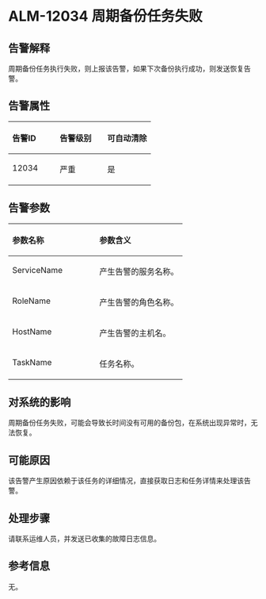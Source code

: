 # ALM-12034 周期备份任务失败<a name="ZH-CN_TOPIC_0093195037"></a>

## 告警解释<a name="zh-cn_topic_0035512808_section22940485114430"></a>

周期备份任务执行失败，则上报该告警，如果下次备份执行成功，则发送恢复告警。

## 告警属性<a name="zh-cn_topic_0035512808_section48912505114441"></a>

<a name="zh-cn_topic_0035512808_table3744443411447"></a>
<table><thead align="left"><tr id="zh-cn_topic_0035512808_row5205105711447"><th class="cellrowborder" valign="top" width="33.33333333333333%" id="mcps1.1.4.1.1"><p id="zh-cn_topic_0035512808_p5538612211447"><a name="zh-cn_topic_0035512808_p5538612211447"></a><a name="zh-cn_topic_0035512808_p5538612211447"></a><strong id="zh-cn_topic_0035512808_b2871305511447"><a name="zh-cn_topic_0035512808_b2871305511447"></a><a name="zh-cn_topic_0035512808_b2871305511447"></a>告警ID</strong></p>
</th>
<th class="cellrowborder" valign="top" width="33.33333333333333%" id="mcps1.1.4.1.2"><p id="zh-cn_topic_0035512808_p4405608511447"><a name="zh-cn_topic_0035512808_p4405608511447"></a><a name="zh-cn_topic_0035512808_p4405608511447"></a><strong id="zh-cn_topic_0035512808_b6096044911447"><a name="zh-cn_topic_0035512808_b6096044911447"></a><a name="zh-cn_topic_0035512808_b6096044911447"></a>告警级别</strong></p>
</th>
<th class="cellrowborder" valign="top" width="33.33333333333333%" id="mcps1.1.4.1.3"><p id="zh-cn_topic_0035512808_p3884932711447"><a name="zh-cn_topic_0035512808_p3884932711447"></a><a name="zh-cn_topic_0035512808_p3884932711447"></a><strong id="zh-cn_topic_0035512808_b1409962711447"><a name="zh-cn_topic_0035512808_b1409962711447"></a><a name="zh-cn_topic_0035512808_b1409962711447"></a>可自动清除</strong></p>
</th>
</tr>
</thead>
<tbody><tr id="zh-cn_topic_0035512808_row5978778611447"><td class="cellrowborder" valign="top" width="33.33333333333333%" headers="mcps1.1.4.1.1 "><p id="zh-cn_topic_0035512808_p1097247311447"><a name="zh-cn_topic_0035512808_p1097247311447"></a><a name="zh-cn_topic_0035512808_p1097247311447"></a>12034</p>
</td>
<td class="cellrowborder" valign="top" width="33.33333333333333%" headers="mcps1.1.4.1.2 "><p id="zh-cn_topic_0035512808_p1635510911447"><a name="zh-cn_topic_0035512808_p1635510911447"></a><a name="zh-cn_topic_0035512808_p1635510911447"></a>严重</p>
</td>
<td class="cellrowborder" valign="top" width="33.33333333333333%" headers="mcps1.1.4.1.3 "><p id="zh-cn_topic_0035512808_p4969541311447"><a name="zh-cn_topic_0035512808_p4969541311447"></a><a name="zh-cn_topic_0035512808_p4969541311447"></a>是</p>
</td>
</tr>
</tbody>
</table>

## 告警参数<a name="zh-cn_topic_0035512808_section56046652114448"></a>

<a name="zh-cn_topic_0035512808_table5627849611447"></a>
<table><thead align="left"><tr id="zh-cn_topic_0035512808_row2509337811447"><th class="cellrowborder" valign="top" width="50%" id="mcps1.1.3.1.1"><p id="zh-cn_topic_0035512808_p1929776111447"><a name="zh-cn_topic_0035512808_p1929776111447"></a><a name="zh-cn_topic_0035512808_p1929776111447"></a><strong id="zh-cn_topic_0035512808_b3946212411447"><a name="zh-cn_topic_0035512808_b3946212411447"></a><a name="zh-cn_topic_0035512808_b3946212411447"></a>参数名称</strong></p>
</th>
<th class="cellrowborder" valign="top" width="50%" id="mcps1.1.3.1.2"><p id="zh-cn_topic_0035512808_p4231551311447"><a name="zh-cn_topic_0035512808_p4231551311447"></a><a name="zh-cn_topic_0035512808_p4231551311447"></a><strong id="zh-cn_topic_0035512808_b4529530011447"><a name="zh-cn_topic_0035512808_b4529530011447"></a><a name="zh-cn_topic_0035512808_b4529530011447"></a>参数含义</strong></p>
</th>
</tr>
</thead>
<tbody><tr id="zh-cn_topic_0035512808_row500451811447"><td class="cellrowborder" valign="top" width="50%" headers="mcps1.1.3.1.1 "><p id="zh-cn_topic_0035512808_p271279511447"><a name="zh-cn_topic_0035512808_p271279511447"></a><a name="zh-cn_topic_0035512808_p271279511447"></a>ServiceName</p>
</td>
<td class="cellrowborder" valign="top" width="50%" headers="mcps1.1.3.1.2 "><p id="zh-cn_topic_0035512808_p1840985711447"><a name="zh-cn_topic_0035512808_p1840985711447"></a><a name="zh-cn_topic_0035512808_p1840985711447"></a>产生告警的服务名称。</p>
</td>
</tr>
<tr id="zh-cn_topic_0035512808_row3147099011447"><td class="cellrowborder" valign="top" width="50%" headers="mcps1.1.3.1.1 "><p id="zh-cn_topic_0035512808_p6612223911447"><a name="zh-cn_topic_0035512808_p6612223911447"></a><a name="zh-cn_topic_0035512808_p6612223911447"></a>RoleName</p>
</td>
<td class="cellrowborder" valign="top" width="50%" headers="mcps1.1.3.1.2 "><p id="zh-cn_topic_0035512808_p5430117411447"><a name="zh-cn_topic_0035512808_p5430117411447"></a><a name="zh-cn_topic_0035512808_p5430117411447"></a>产生告警的角色名称。</p>
</td>
</tr>
<tr id="zh-cn_topic_0035512808_row1894851811447"><td class="cellrowborder" valign="top" width="50%" headers="mcps1.1.3.1.1 "><p id="zh-cn_topic_0035512808_p5843497411447"><a name="zh-cn_topic_0035512808_p5843497411447"></a><a name="zh-cn_topic_0035512808_p5843497411447"></a>HostName</p>
</td>
<td class="cellrowborder" valign="top" width="50%" headers="mcps1.1.3.1.2 "><p id="zh-cn_topic_0035512808_p3561243011447"><a name="zh-cn_topic_0035512808_p3561243011447"></a><a name="zh-cn_topic_0035512808_p3561243011447"></a>产生告警的主机名。</p>
</td>
</tr>
<tr id="zh-cn_topic_0035512808_row5207641911447"><td class="cellrowborder" valign="top" width="50%" headers="mcps1.1.3.1.1 "><p id="zh-cn_topic_0035512808_p5744041111447"><a name="zh-cn_topic_0035512808_p5744041111447"></a><a name="zh-cn_topic_0035512808_p5744041111447"></a>TaskName</p>
</td>
<td class="cellrowborder" valign="top" width="50%" headers="mcps1.1.3.1.2 "><p id="zh-cn_topic_0035512808_p2216172811447"><a name="zh-cn_topic_0035512808_p2216172811447"></a><a name="zh-cn_topic_0035512808_p2216172811447"></a>任务名称。</p>
</td>
</tr>
</tbody>
</table>

## 对系统的影响<a name="zh-cn_topic_0035512808_section31381991114455"></a>

周期备份任务失败，可能会导致长时间没有可用的备份包，在系统出现异常时，无法恢复。

## 可能原因<a name="zh-cn_topic_0035512808_section3456112114459"></a>

该告警产生原因依赖于该任务的详细情况，直接获取日志和任务详情来处理该告警。

## 处理步骤<a name="zh-cn_topic_0035512808_section36981378114521"></a>

请联系运维人员，并发送已收集的故障日志信息。

## 参考信息<a name="zh-cn_topic_0035512808_section13081136172452"></a>

无。

